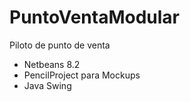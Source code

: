# PuntoVentaModular

Piloto de punto de venta

- Netbeans 8.2
- PencilProject para Mockups
- Java Swing


